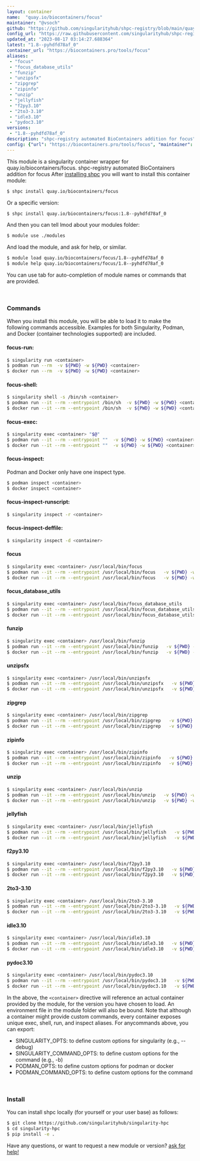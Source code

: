 ```yaml
---
layout: container
name:  "quay.io/biocontainers/focus"
maintainer: "@vsoch"
github: "https://github.com/singularityhub/shpc-registry/blob/main/quay.io/biocontainers/focus/container.yaml"
config_url: "https://raw.githubusercontent.com/singularityhub/shpc-registry/main/quay.io/biocontainers/focus/container.yaml"
updated_at: "2023-08-17 03:14:27.688364"
latest: "1.8--pyhdfd78af_0"
container_url: "https://biocontainers.pro/tools/focus"
aliases:
 - "focus"
 - "focus_database_utils"
 - "funzip"
 - "unzipsfx"
 - "zipgrep"
 - "zipinfo"
 - "unzip"
 - "jellyfish"
 - "f2py3.10"
 - "2to3-3.10"
 - "idle3.10"
 - "pydoc3.10"
versions:
 - "1.8--pyhdfd78af_0"
description: "shpc-registry automated BioContainers addition for focus"
config: {"url": "https://biocontainers.pro/tools/focus", "maintainer": "@vsoch", "description": "shpc-registry automated BioContainers addition for focus", "latest": {"1.8--pyhdfd78af_0": "sha256:3e57db6f0b34d28910ad2179efbaf7d4e514f0b966b34cf15bc2ae8d2d4a9517"}, "tags": {"1.8--pyhdfd78af_0": "sha256:3e57db6f0b34d28910ad2179efbaf7d4e514f0b966b34cf15bc2ae8d2d4a9517"}, "docker": "quay.io/biocontainers/focus", "aliases": {"focus": "/usr/local/bin/focus", "focus_database_utils": "/usr/local/bin/focus_database_utils", "funzip": "/usr/local/bin/funzip", "unzipsfx": "/usr/local/bin/unzipsfx", "zipgrep": "/usr/local/bin/zipgrep", "zipinfo": "/usr/local/bin/zipinfo", "unzip": "/usr/local/bin/unzip", "jellyfish": "/usr/local/bin/jellyfish", "f2py3.10": "/usr/local/bin/f2py3.10", "2to3-3.10": "/usr/local/bin/2to3-3.10", "idle3.10": "/usr/local/bin/idle3.10", "pydoc3.10": "/usr/local/bin/pydoc3.10"}}
---
```


This module is a singularity container wrapper for quay.io/biocontainers/focus.
shpc-registry automated BioContainers addition for focus
After [installing shpc](#install) you will want to install this container module:


```bash
$ shpc install quay.io/biocontainers/focus
```

Or a specific version:

```bash
$ shpc install quay.io/biocontainers/focus:1.8--pyhdfd78af_0
```

And then you can tell lmod about your modules folder:

```bash
$ module use ./modules
```

And load the module, and ask for help, or similar.

```bash
$ module load quay.io/biocontainers/focus/1.8--pyhdfd78af_0
$ module help quay.io/biocontainers/focus/1.8--pyhdfd78af_0
```

You can use tab for auto-completion of module names or commands that are provided.

<br>

### Commands

When you install this module, you will be able to load it to make the following commands accessible.
Examples for both Singularity, Podman, and Docker (container technologies supported) are included.

#### focus-run:

```bash
$ singularity run <container>
$ podman run --rm  -v ${PWD} -w ${PWD} <container>
$ docker run --rm  -v ${PWD} -w ${PWD} <container>
```

#### focus-shell:

```bash
$ singularity shell -s /bin/sh <container>
$ podman run --it --rm --entrypoint /bin/sh  -v ${PWD} -w ${PWD} <container>
$ docker run --it --rm --entrypoint /bin/sh  -v ${PWD} -w ${PWD} <container>
```

#### focus-exec:

```bash
$ singularity exec <container> "$@"
$ podman run --it --rm --entrypoint ""  -v ${PWD} -w ${PWD} <container> "$@"
$ docker run --it --rm --entrypoint ""  -v ${PWD} -w ${PWD} <container> "$@"
```

#### focus-inspect:

Podman and Docker only have one inspect type.

```bash
$ podman inspect <container>
$ docker inspect <container>
```

#### focus-inspect-runscript:

```bash
$ singularity inspect -r <container>
```

#### focus-inspect-deffile:

```bash
$ singularity inspect -d <container>
```


#### focus

```bash
$ singularity exec <container> /usr/local/bin/focus
$ podman run --it --rm --entrypoint /usr/local/bin/focus   -v ${PWD} -w ${PWD} <container> -c " $@"
$ docker run --it --rm --entrypoint /usr/local/bin/focus   -v ${PWD} -w ${PWD} <container> -c " $@"
```


#### focus_database_utils

```bash
$ singularity exec <container> /usr/local/bin/focus_database_utils
$ podman run --it --rm --entrypoint /usr/local/bin/focus_database_utils   -v ${PWD} -w ${PWD} <container> -c " $@"
$ docker run --it --rm --entrypoint /usr/local/bin/focus_database_utils   -v ${PWD} -w ${PWD} <container> -c " $@"
```


#### funzip

```bash
$ singularity exec <container> /usr/local/bin/funzip
$ podman run --it --rm --entrypoint /usr/local/bin/funzip   -v ${PWD} -w ${PWD} <container> -c " $@"
$ docker run --it --rm --entrypoint /usr/local/bin/funzip   -v ${PWD} -w ${PWD} <container> -c " $@"
```


#### unzipsfx

```bash
$ singularity exec <container> /usr/local/bin/unzipsfx
$ podman run --it --rm --entrypoint /usr/local/bin/unzipsfx   -v ${PWD} -w ${PWD} <container> -c " $@"
$ docker run --it --rm --entrypoint /usr/local/bin/unzipsfx   -v ${PWD} -w ${PWD} <container> -c " $@"
```


#### zipgrep

```bash
$ singularity exec <container> /usr/local/bin/zipgrep
$ podman run --it --rm --entrypoint /usr/local/bin/zipgrep   -v ${PWD} -w ${PWD} <container> -c " $@"
$ docker run --it --rm --entrypoint /usr/local/bin/zipgrep   -v ${PWD} -w ${PWD} <container> -c " $@"
```


#### zipinfo

```bash
$ singularity exec <container> /usr/local/bin/zipinfo
$ podman run --it --rm --entrypoint /usr/local/bin/zipinfo   -v ${PWD} -w ${PWD} <container> -c " $@"
$ docker run --it --rm --entrypoint /usr/local/bin/zipinfo   -v ${PWD} -w ${PWD} <container> -c " $@"
```


#### unzip

```bash
$ singularity exec <container> /usr/local/bin/unzip
$ podman run --it --rm --entrypoint /usr/local/bin/unzip   -v ${PWD} -w ${PWD} <container> -c " $@"
$ docker run --it --rm --entrypoint /usr/local/bin/unzip   -v ${PWD} -w ${PWD} <container> -c " $@"
```


#### jellyfish

```bash
$ singularity exec <container> /usr/local/bin/jellyfish
$ podman run --it --rm --entrypoint /usr/local/bin/jellyfish   -v ${PWD} -w ${PWD} <container> -c " $@"
$ docker run --it --rm --entrypoint /usr/local/bin/jellyfish   -v ${PWD} -w ${PWD} <container> -c " $@"
```


#### f2py3.10

```bash
$ singularity exec <container> /usr/local/bin/f2py3.10
$ podman run --it --rm --entrypoint /usr/local/bin/f2py3.10   -v ${PWD} -w ${PWD} <container> -c " $@"
$ docker run --it --rm --entrypoint /usr/local/bin/f2py3.10   -v ${PWD} -w ${PWD} <container> -c " $@"
```


#### 2to3-3.10

```bash
$ singularity exec <container> /usr/local/bin/2to3-3.10
$ podman run --it --rm --entrypoint /usr/local/bin/2to3-3.10   -v ${PWD} -w ${PWD} <container> -c " $@"
$ docker run --it --rm --entrypoint /usr/local/bin/2to3-3.10   -v ${PWD} -w ${PWD} <container> -c " $@"
```


#### idle3.10

```bash
$ singularity exec <container> /usr/local/bin/idle3.10
$ podman run --it --rm --entrypoint /usr/local/bin/idle3.10   -v ${PWD} -w ${PWD} <container> -c " $@"
$ docker run --it --rm --entrypoint /usr/local/bin/idle3.10   -v ${PWD} -w ${PWD} <container> -c " $@"
```


#### pydoc3.10

```bash
$ singularity exec <container> /usr/local/bin/pydoc3.10
$ podman run --it --rm --entrypoint /usr/local/bin/pydoc3.10   -v ${PWD} -w ${PWD} <container> -c " $@"
$ docker run --it --rm --entrypoint /usr/local/bin/pydoc3.10   -v ${PWD} -w ${PWD} <container> -c " $@"
```



In the above, the `<container>` directive will reference an actual container provided
by the module, for the version you have chosen to load. An environment file in the
module folder will also be bound. Note that although a container
might provide custom commands, every container exposes unique exec, shell, run, and
inspect aliases. For anycommands above, you can export:

 - SINGULARITY_OPTS: to define custom options for singularity (e.g., --debug)
 - SINGULARITY_COMMAND_OPTS: to define custom options for the command (e.g., -b)
 - PODMAN_OPTS: to define custom options for podman or docker
 - PODMAN_COMMAND_OPTS: to define custom options for the command

<br>

### Install

You can install shpc locally (for yourself or your user base) as follows:

```bash
$ git clone https://github.com/singularityhub/singularity-hpc
$ cd singularity-hpc
$ pip install -e .
```

Have any questions, or want to request a new module or version? [ask for help!](https://github.com/singularityhub/singularity-hpc/issues)